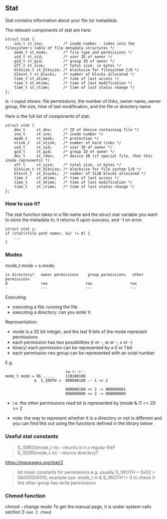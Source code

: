 
## Stat

Stat contains information about your file (or metadata). 

The relevant components of stat are here:
```
struct stat {
    ino_t st_ino;         /* inode number - index into the filesystem's table of file metadata structures */
    mode_t st_mode;       /* file type and permissions */
    uid_t st_uid;         /* user ID of owner */
    gid_t st_gid;         /* group ID of owner */
    off_t st_size;        /* total size, in bytes */
    blksize_t st_blksize; /* blocksize for filesystem I/O */
    blkcnt_t st_blocks;   /* number of blocks allocated */
    time_t st_atime;      /* time of last access */
    time_t st_mtime;      /* time of last modification */
    time_t st_ctime;      /* time of last status change */
};
```

ls -l ouput shows:
file permissions, the number of links, owner name, owner group, file size, time of last modification, and the file or directory name

Here is the full list of components of stat:

```
struct stat {
    dev_t     st_dev;     /* ID of device containing file */
    ino_t     st_ino;     /* inode number */ 
    mode_t    st_mode;    /* protection */
    nlink_t   st_nlink;   /* number of hard links */ 
    uid_t     st_uid;     /* user ID of owner */ 
    gid_t     st_gid;     /* group ID of owner */
    dev_t     st_rdev;    /* device ID (if special file, that this inode represents) */
    off_t     st_size;    /* total size, in bytes */
    blksize_t st_blksize; /* blocksize for file system I/O */
    blkcnt_t  st_blocks;  /* number of 512B blocks allocated */
    time_t    st_atime;   /* time of last access */
    time_t    st_mtime;   /* time of last modification */
    time_t    st_ctime;   /* time of last status change */
};
```

### How to use it?

The stat function takes in a file name and the struct stat variable you want to store the metadata in; it returns 0 upon success, and -1 on error.

```
struct stat s;
if (stat(<file path name>, &s) != 0) {
    ...
}
```

### Modes

mode_t mode = s.mode;

```
is directory?   owner permissions    group permissions   other permissions
d               rwx                 rwx                 rwx
-               ---                 ---                 ---
```

Executing:
- executing a file: running the file
- executing a directory: can you enter it

Representation:
- mode is a 32 bit integer, and the last 9 bits of the mode represent permissions
- each permission has two possibilities (r or -, w or -, x or -)
- binary! each permission can be represented by a 0 or 1 bit
- each permission rwx group can be represented with an octal number

E.g.
```
                           rw-r--r--
mode_t mode = 0b .....     110100100
             &  S_IROTH =  000000100 -- 1 << 2 

                           000000100 >> 2 -> 000000001
                           000000000 >> 2 -> 000000000
```

- i.e. the other permissions read bit is represented by (mode & (1 << 2)) >> 2

- note: the way to represent whether it is a directory or not is different and you can find this out using the functions defined in the library below

### Useful stat constants

> S_ISREG(mode_t m) - returns is it a regular file? \
> S_ISDIR(mode_t m) - returns directory?

https://manpages.org/stat/2

> bit mask constants for permissions e.g. usually S_IWOTH = 0x02 = 0b000000010, example use: mode_t m & S_IWOTH != 0 to check if the other group has write permissions


### Chmod function

chmod - change mode
To get the manual page, it is under system calls section 2: `man 2 chmod`

